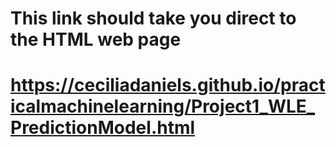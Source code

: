 # This link should take you direct to the HTML web page
# https://ceciliadaniels.github.io/practicalmachinelearning/Project1_WLE_PredictionModel.html
